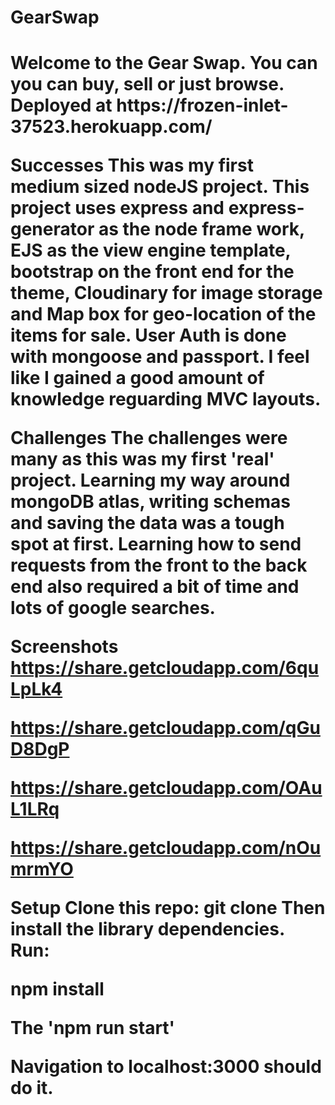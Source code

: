 <h1>GearSwap<h1>
<p>Welcome to the Gear Swap. You can you can buy, sell or just browse. Deployed at https://frozen-inlet-37523.herokuapp.com/ </p>

Successes
This was my first medium sized nodeJS project. This project uses express and express-generator as the node frame work, EJS as the view engine template, bootstrap on the front end for the theme, Cloudinary for image storage and Map box for geo-location of the items for sale. User Auth is done with mongoose and passport. I feel like I gained a good amount of knowledge reguarding MVC layouts.

Challenges
The challenges were many as this was my first 'real' project. Learning my way around mongoDB atlas, writing schemas and saving the data was a tough spot at first. Learning how to send requests from the front to the back end also required a bit of time and lots of google searches.

Screenshots
https://share.getcloudapp.com/6quLpLk4

https://share.getcloudapp.com/qGuD8DgP

https://share.getcloudapp.com/OAuL1LRq

https://share.getcloudapp.com/nOumrmYO

Setup
Clone this repo: git clone
Then install the library dependencies. Run:

npm install

The 'npm run start'

Navigation to localhost:3000 should do it.
